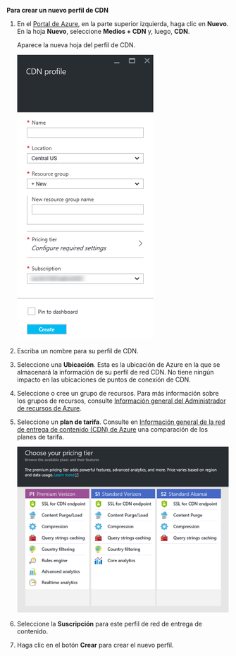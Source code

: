 **Para crear un nuevo perfil de CDN**

1. En el [Portal de Azure](https://portal.azure.com), en la parte superior izquierda, haga clic en **Nuevo**. En la hoja **Nuevo**, seleccione **Medios + CDN** y, luego, **CDN**.

    Aparece la nueva hoja del perfil de CDN.

    ![Nuevo perfil de CDN](./media/cdn-create-profile/new-cdn-profile.png)

2. Escriba un nombre para su perfil de CDN.

3. Seleccione una **Ubicación**. Esta es la ubicación de Azure en la que se almacenará la información de su perfil de red CDN. No tiene ningún impacto en las ubicaciones de puntos de conexión de CDN.

4. Seleccione o cree un grupo de recursos. Para más información sobre los grupos de recursos, consulte [Información general del Administrador de recursos de Azure](resource-group-overview.md#resource-groups).

5. Seleccione un **plan de tarifa**. Consulte en [Información general de la red de entrega de contenido (CDN) de Azure](cdn-overview.md#azure-cdn-features) una comparación de los planes de tarifa.
    
    ![Selección de planes de tarifa de CDN](./media/cdn-create-profile/cdn-choose-sku.png)

6. Seleccione la **Suscripción** para este perfil de red de entrega de contenido.

7. Haga clic en el botón **Crear** para crear el nuevo perfil.